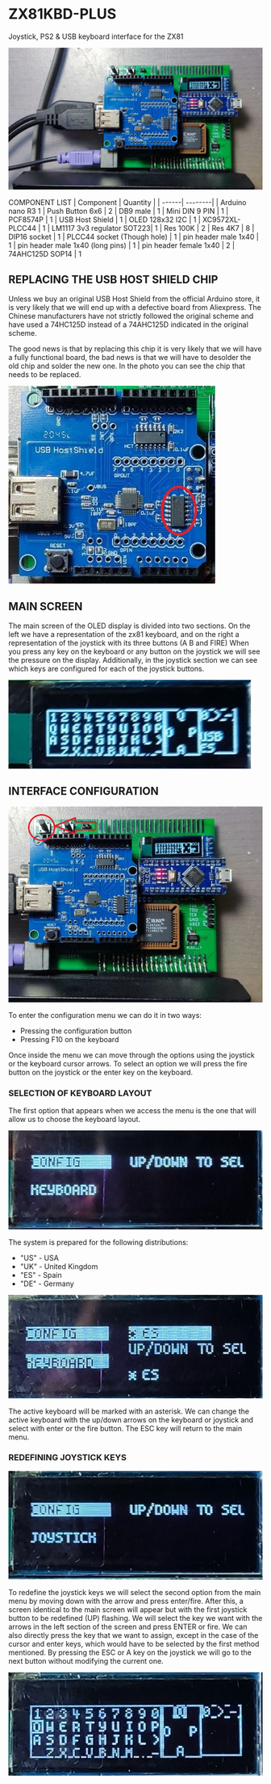 # ZX81KBD-PLUS
 Joystick, PS2 & USB keyboard interface for the ZX81
 
 ![ZX81KBD-PLUS|800](Images/interface.jpg)
 
 COMPONENT LIST
 |  Component |  Quantity |
 | ------| --------| 
 | Arduino nano R3	1
 | Push Button 6x6 | 2
 | DB9 male	| 1
 | Mini DIN	9 PIN | 1
 | PCF8574P	| 1
 | USB Host Shield	| 1
 | OLED 128x32 I2C	| 1
 | XC9572XL-PLCC44	| 1
 | LM1117 3v3 regulator SOT223| 1
 | Res 100K	| 2
 | Res 4K7	| 8
 | DIP16 socket	| 1
 | PLCC44 socket (Though hole)	| 1
 | pin header male 1x40 | 1
 | pin header male 1x40 (long pins)	| 1
 | pin header female 1x40	| 2
 | 74AHC125D SOP14	| 1

## REPLACING THE USB HOST SHIELD CHIP
Unless we buy an original USB Host Shield from the official Arduino store, it is very likely that we will end up with a defective board from Aliexpress. The Chinese manufacturers have not strictly followed the original scheme and have used a 74HC125D instead of a 74AHC125D indicated in the original scheme.

The good news is that by replacing this chip it is very likely that we will have a fully functional board, the bad news is that we will have to desolder the old chip and solder the new one.
In the photo you can see the chip that needs to be replaced.


 ![ZX81KBD-PLUS|800](Images/chip.jpg)
 
## MAIN SCREEN

The main screen of the OLED display is divided into two sections.
On the left we have a representation of the zx81 keyboard, and on the right a representation of the joystick with its three buttons (A B and FIRE)
When you press any key on the keyboard or any button on the joystick we will see the pressure on the display.
Additionally, in the joystick section we can see which keys are configured for each of the joystick buttons.

![ZX81KBD-PLUS|800](Images/display0.jpg)

## INTERFACE CONFIGURATION

![ZX81KBD-PLUS|800](Images/button.jpg)

To enter the configuration menu we can do it in two ways:
- Pressing the configuration button
- Pressing F10 on the keyboard

Once inside the menu we can move through the options using the joystick or the keyboard cursor arrows. 
To select an option we will press the fire button on the joystick or the enter key on the keyboard.

### SELECTION OF KEYBOARD LAYOUT

The first option that appears when we access the menu is the one that will allow us to choose the keyboard layout.

![ZX81KBD-PLUS|800](Images/display4.jpg)

The system is prepared for the following distributions:
- "US" - USA
- "UK" - United Kingdom
- "ES" - Spain
- "DE" - Germany

![ZX81KBD-PLUS|800](Images/display3.jpg)

The active keyboard will be marked with an asterisk.
We can change the active keyboard with the up/down arrows on the keyboard or joystick and select with enter or the fire button.
The ESC key will return to the main menu.

### REDEFINING JOYSTICK KEYS

![ZX81KBD-PLUS|800](Images/display2.jpg)

To redefine the joystick keys we will select the second option from the main menu by moving down with the arrow and press enter/fire.
After this, a screen identical to the main screen will appear but with the first joystick button to be redefined (UP) flashing.
We will select the key we want with the arrows in the left section of the screen and press ENTER or fire.
We can also directly press the key that we want to assign, except in the case of the cursor and enter keys, which would have to be selected by the first method mentioned.
By pressing the ESC or A key on the joystick we will go to the next button without modifying the current one.

![ZX81KBD-PLUS|800](Images/display1.jpg)
